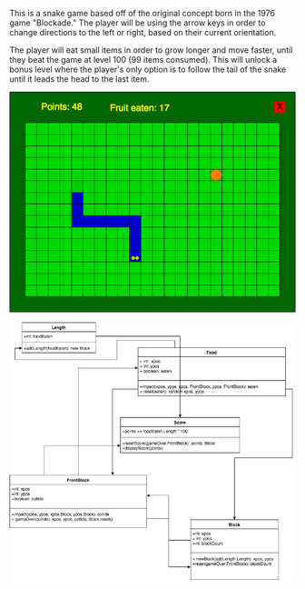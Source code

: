 This is a snake game based off of the original concept born in the 1976 game "Blockade."
The player will be using the arrow keys in order to change directions to the left or right, based on their current orientation. 

The player will eat small items in order to grow longer and move faster, until they beat the game at level 100 (99 items consumed). This will unlock a bonus level where the player's only option is to follow the tail of the snake until it leads the head to the last item.

![Snake](https://github.com/Cosmaniac/PythonGroupGame/blob/master/SnakeGame/Snake.png)

![SnakeGame](https://github.com/Cosmaniac/PythonGroupGame/blob/master/SnakeGame/SnakeGame.png)

